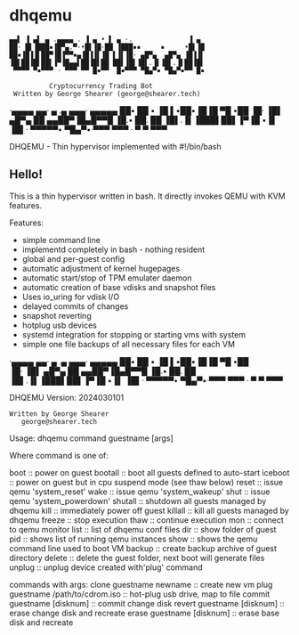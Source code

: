 # dhqemu

    ▄▄▌ ▐ ▄▌ ▄ .▄▄▄▄ . ▐ ▄ • ▌ ▄ ·.              ▐ ▄ 
    ██· █▌▐███▪▐█▀▄.▀·•█▌▐█·██ ▐███▪▪     ▪     •█▌▐█
    ██▪▐█▐▐▌██▀▐█▐▀▀▪▄▐█▐▐▌▐█ ▌▐▌▐█· ▄█▀▄  ▄█▀▄ ▐█▐▐▌
    ▐█▌██▐█▌██▌▐▀▐█▄▄▌██▐█▌██ ██▌▐█▌▐█▌.▐▌▐█▌.▐▌██▐█▌
     ▀▀▀▀ ▀▪▀▀▀ · ▀▀▀ ▀▀ █▪▀▀  █▪▀▀▀ ▀█▄▀▪ ▀█▄▀▪▀▀ █▪

              Cryptocurrency Trading Bot
     Written by George Shearer (george@shearer.tech)


  ·▄▄▄▄         ▄▄·  ▄ .▄ ▄▄▄· ▄▄▄▄▄
  ██▪ ██ ▪     ▐█ ▌▪██▪▐█▐█ ▀█ •██
  ▐█· ▐█▌ ▄█▀▄ ██ ▄▄██▀▐█▄█▀▀█  ▐█.▪
  ██. ██ ▐█▌.▐▌▐███▌██▌▐▀▐█ ▪▐▌ ▐█▌·
  ▀▀▀▀▀•  ▀█▄▀▪·▀▀▀ ▀▀▀ · ▀  ▀  ▀▀▀

DHQEMU - Thin hypervisor implemented with #!/bin/bash


Hello!
------

This is a thin hypervisor written in bash. It directly invokes QEMU with KVM features.

Features:

* simple command line
* implementd completely in bash - nothing resident
* global and per-guest config
* automatic adjustment of kernel hugepages
* automatic start/stop of TPM emulater daemon
* automatic creation of base vdisks and snapshot files
* Uses io_uring for vdisk I/O
* delayed commits of changes
* snapshot reverting
* hotplug usb devices
* systemd integration for stopping or starting vms with system
* simple one file backups of all necessary files for each VM

·▄▄▄▄         ▄▄·  ▄ .▄ ▄▄▄· ▄▄▄▄▄
██▪ ██ ▪     ▐█ ▌▪██▪▐█▐█ ▀█ •██  
▐█· ▐█▌ ▄█▀▄ ██ ▄▄██▀▐█▄█▀▀█  ▐█.▪
██. ██ ▐█▌.▐▌▐███▌██▌▐▀▐█ ▪▐▌ ▐█▌·
▀▀▀▀▀•  ▀█▄▀▪·▀▀▀ ▀▀▀ · ▀  ▀  ▀▀▀ 

   DHQEMU Version: 2024030101

    Written by George Shearer
       george@shearer.tech


Usage: dhqemu command guestname [args]

Where command is one of:

  boot     :: power on guest
  bootall  :: boot all guests defined to auto-start
  iceboot  :: power on guest but in cpu suspend mode (see thaw below)
  reset    :: issue qemu 'system_reset'
  wake     :: issue qemu 'system_wakeup'
  shut     :: issue qemu 'system_powerdown'
  shutall  :: shutdown all guests managed by dhqemu
  kill     :: immediately power off guest
  killall  :: kill all guests managed by dhqemu
  freeze   :: stop execution
  thaw     :: continue execution
  mon      :: connect to qemu monitor
  list     :: list of dhqemu conf files
  dir      :: show folder of guest
  pid      :: shows list of running qemu instances
  show     :: shows the qemu command line used to boot VM
  backup   :: create backup archive of guest directory
  delete   :: delete the guest folder, next boot will generate files
  unplug   :: unplug device created with'plug' command

commands with args:
  clone  guestname newname             :: create new vm
  plug   guestname /path/to/cdrom.iso  :: hot-plug usb drive, map to file
  commit guestname [disknum]           :: commit change disk
  revert guestname [disknum]           :: erase change disk and recreate
  erase  guestname [disknum]           :: erase base disk and recreate

